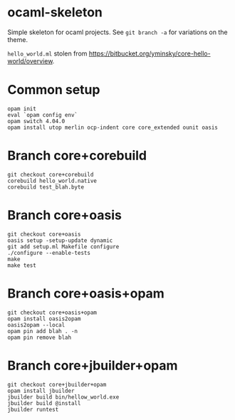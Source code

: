 # ocaml-skeleton

Simple skeleton for ocaml projects. See `git branch -a` for variations on the theme.

`hello_world.ml` stolen from https://bitbucket.org/yminsky/core-hello-world/overview.

# Common setup

```
opam init
eval `opam config env`
opam switch 4.04.0
opam install utop merlin ocp-indent core core_extended ounit oasis
```

# Branch core+corebuild

```
git checkout core+corebuild
corebuild hello_world.native
corebuild test_blah.byte
```

# Branch core+oasis

```
git checkout core+oasis
oasis setup -setup-update dynamic
git add setup.ml Makefile configure
./configure --enable-tests
make
make test
```

# Branch core+oasis+opam

```
git checkout core+oasis+opam
opam install oasis2opam
oasis2opam --local
opam pin add blah . -n
opam pin remove blah
```

# Branch core+jbuilder+opam

```
git checkout core+jbuilder+opam
opam install jbuilder
jbuilder build bin/hellow_world.exe
jbuilder build @install
jbuilder runtest
```
